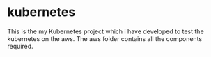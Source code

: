 # kubernetes

This is the my Kubernetes project which i have developed to test the kubernetes on the aws.
The aws folder contains all the components required. 
